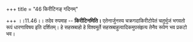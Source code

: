 +++
title = "46 किरीटिनङ् गदिनम्"

+++
।।11.46।। तदेव रुपमाह -- **किरीटिनमिति।** एतेनार्जुनस्य चक्रगदाकिरीटोपेतं
चतुर्भुजं भगवतो रूपं धारणाविषय इति दर्शितम्। हे सहस्रबाहो हे विश्वमूर्ते
सहस्रबाहुत्वादिकमुपसंहृत्य तेनैव रूपेण भव प्रकटो भव।
